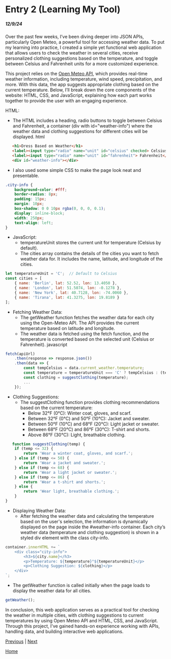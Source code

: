 # Entry 2 (Learning My Tool)
##### 12/9/24

Over the past few weeks, I’ve been diving deeper into JSON APIs, particularly Open Meteo, a powerful tool for accessing weather data. To put my learning into practice, I created a simple yet functional web application that allows users to check the weather in several cities, receive personalized clothing suggestions based on the temperature, and toggle between Celsius and Fahrenheit units for a more customized experience.

This project relies on the [Open Meteo API](https://open-meteo.com/), which provides real-time weather information, including temperature, wind speed, precipitation, and more. With this data, the app suggests appropriate clothing based on the current temperature. Below, I’ll break down the core components of the website: HTML, CSS, and JavaScript, explaining how each part works together to provide the user with an engaging experience.


HTML:
 * The HTML includes a heading, radio buttons to toggle between Celsius and Fahrenheit, a container (div with id="weather-info") where the weather data and clothing suggestions for different cities will be displayed.
html
  ```html
     <h1>Dress Based on Weather</h1>
     <label><input type="radio" name="unit" id="celsius" checked> Celsius</label>
     <label><input type="radio" name="unit" id="fahrenheit"> Fahrenheit</label>
     <div id="weather-info"></div>
  ```
* I also used some simple CSS  to make the page look neat and presentable. 

```css
.city-info {
    background-color: #fff;
    border-radius: 8px;
    padding: 15px;
    margin: 10px;
    box-shadow: 0 0 10px rgba(0, 0, 0, 0.1);
    display: inline-block;
    width: 250px;
    text-align: left;
}
```
* JavaScript:
   * temperatureUnit stores the current unit for temperature (Celsius by default).
   * The cities array contains the details of the cities you want to fetch weather data for. It includes the name, latitude, and longitude of the cities.
```js
let temperatureUnit = 'C';  // Default to Celsius
const cities = [
    { name: 'Berlin', lat: 52.52, lon: 13.4050 },
    { name: 'London', lat: 51.5074, lon: -0.1278 },
    { name: 'New York', lat: 40.7128, lon: -74.0060 },
    { name: 'Tirana', lat: 41.3275, lon: 19.8189 }
];
```
* Fetching Weather Data:
    * The getWeather function fetches the weather data for each city using the Open-Meteo API. The API provides the current temperature based on latitude and longitude.
    * The weather data is fetched using the fetch function, and the temperature is converted based on the selected unit (Celsius or Fahrenheit).
javascript
```js
fetch(apiUrl)
    .then(response => response.json())
    .then(data => {
        const tempCelsius = data.current_weather.temperature;
        const temperature = temperatureUnit === 'C' ? tempCelsius : (tempCelsius * 9/5) + 32;
        const clothing = suggestClothing(temperature);
        ...
    });
```
* Clothing Suggestions:
  * The suggestClothing function provides clothing recommendations based on the current temperature:
      * Below 32°F (0°C): Winter coat, gloves, and scarf.
       * Between 32°F (0°C) and 50°F (10°C): Jacket and sweater.
      * Between 50°F (10°C) and 68°F (20°C): Light jacket or sweater.
      * Between 68°F (20°C) and 86°F (30°C): T-shirt and shorts.
      * Above 86°F (30°C): Light, breathable clothing.
```js
   function suggestClothing(temp) {
    if (temp <= 32) {
        return 'Wear a winter coat, gloves, and scarf.';
    } else if (temp <= 50) {
        return 'Wear a jacket and sweater.';
    } else if (temp <= 68) {
        return 'Wear a light jacket or sweater.';
    } else if (temp <= 86) {
        return 'Wear a t-shirt and shorts.';
    } else {
        return 'Wear light, breathable clothing.';
    }
}
```
* Displaying Weather Data:
    * After fetching the weather data and calculating the temperature based on the user's selection, the information is dynamically displayed on the page inside the #weather-info container. Each city’s weather data (temperature and clothing suggestion) is shown in a styled div element with the class city-info.

```js
container.innerHTML += `
    <div class="city-info">
        <h3>${city.name}</h3>
        <p>Temperature: ${temperature}°${temperatureUnit}</p>
        <p>Clothing Suggestion: ${clothing}</p>
    </div>
`;
```
* The getWeather function is called initially when the page loads to display the weather data for all cities.
```js
getWeather();
```
In conclusion, this web application serves as a practical tool for checking the weather in multiple cities, with clothing suggestions to current temperatures by using Open Meteo API and HTML, CSS, and JavaScript. Through this project, I've gained hands-on experience working with APIs, handling data, and building interactive web applications.





[Previous](entry01.md) | [Next](entry03.md)

[Home](../README.md)
